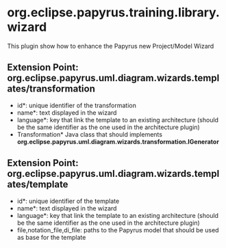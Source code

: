 org.eclipse.papyrus.training.library.wizard
=======================================
This plugin show how to enhance the Papyrus new Project/Model Wizard

## Extension Point: org.eclipse.papyrus.uml.diagram.wizards.templates/transformation 
  - id*: unique identifier of the transformation
  - name*: text displayed in the wizard
  - language*: key that link the template to an existing architecture (should be the same identifier as the one used in the architecture plugin)
  - Transformation* Java class that should implements **org.eclipse.papyrus.uml.diagram.wizards.transformation.IGenerator**
  
## Extension Point: org.eclipse.papyrus.uml.diagram.wizards.templates/template 
  - id*: unique identifier of the template
  - name*: text displayed in the wizard
  - language*: key that link the template to an existing architecture (should be the same identifier as the one used in the architecture plugin)
  - file,notation_file,di_file: paths to the Papyrus model that should be used as base for the template
